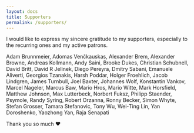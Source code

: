 ```yaml
---
layout: docs
title: Supporters
permalink: /supporters/
---
```


I would like to express my sincere gratitude to my supporters, especially to the recurring ones and my active patrons.

Adam Brunnmeier,
Adomas Venčkauskas,
Alexander Brem,
Alexander Browne,
Andreas Kollmann,
Andy Saini,
Brooke Dukes,
Christian Schubnell,
David Britt,
David R Jelinek,
Diego Pereyra,
Dmitry Sabani,
Emanuele Aliverti,
Georgios Tzanakis,
Harsh Poddar,
Holger Froehlich,
Jacob Lindgren,
James Turnbull,
Joel Baxter,
Johannes Wolf,
Konstantin Vankov,
Marcel Nageler,
Marcus Baw,
Mario Hros,
Mario Witte,
Mark Horsfield,
Matthew Johnson,
Max Lutterbeck,
Norbert Fuksz,
Philipp Staender,
Psymole,
Randy Syring,
Robert Orzanna,
Ronny Becker,
Simon Whyte,
Stefan Grosser,
Tamara Stefanovic,
Tony Wu,
Wei-Ting Lin,
Yan Doroshenko,
Yaozhong Yan,
Raja Senapati

Thank you so much ❤️
